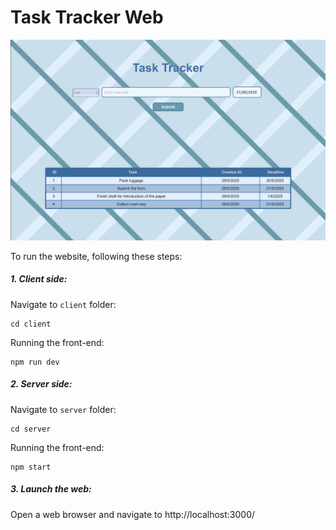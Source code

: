 # Task Tracker Web

![](https://github.com/Manh2512/TaskWeb/blob/main/media/example.png)

To run the website, following these steps:
##### 1. Client side:
Navigate to `client` folder:
```
cd client
```
Running the front-end:
```
npm run dev
```

##### 2. Server side:
Navigate to `server` folder:
```
cd server
```
Running the front-end:
```
npm start
```

##### 3. Launch the web:
Open a web browser and navigate to http://localhost:3000/